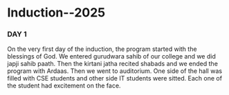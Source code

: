 # Induction--2025

### DAY 1
On the very first day of the induction, the program started with the blessings of God. We entered gurudwara sahib of our college and we did japji sahib paath. Then the kirtani jatha recited shabads and we ended the program with Ardaas.
Then we went to auditorium. One side of the hall was filled with CSE students and other side IT students were sitted. Each one of the student had excitement on the face. 
